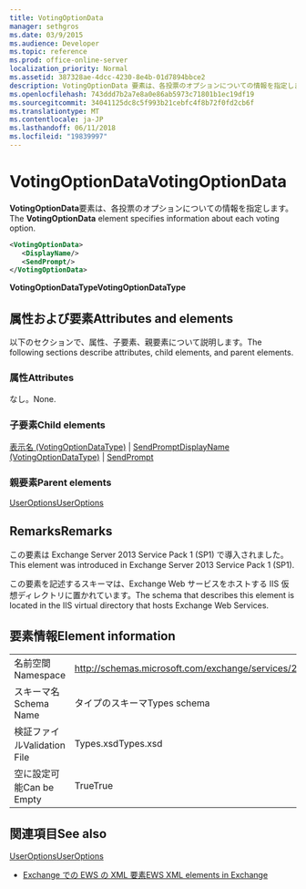 ```yaml
---
title: VotingOptionData
manager: sethgros
ms.date: 03/9/2015
ms.audience: Developer
ms.topic: reference
ms.prod: office-online-server
localization_priority: Normal
ms.assetid: 387328ae-4dcc-4230-8e4b-01d7894bbce2
description: VotingOptionData 要素は、各投票のオプションについての情報を指定します。
ms.openlocfilehash: 743ddd7b2a7e8a0e86ab5973c71801b1ec19df19
ms.sourcegitcommit: 34041125dc8c5f993b21cebfc4f8b72f0fd2cb6f
ms.translationtype: MT
ms.contentlocale: ja-JP
ms.lasthandoff: 06/11/2018
ms.locfileid: "19839997"
---
```

# <a name="votingoptiondata"></a><span data-ttu-id="f7676-103">VotingOptionData</span><span class="sxs-lookup"><span data-stu-id="f7676-103">VotingOptionData</span></span>

<span data-ttu-id="f7676-104">**VotingOptionData**要素は、各投票のオプションについての情報を指定します。</span><span class="sxs-lookup"><span data-stu-id="f7676-104">The **VotingOptionData** element specifies information about each voting option.</span></span> 
  
```XML
<VotingOptionData>
   <DisplayName/>
   <SendPrompt/>
</VotingOptionData>
```

 <span data-ttu-id="f7676-105">**VotingOptionDataType**</span><span class="sxs-lookup"><span data-stu-id="f7676-105">**VotingOptionDataType**</span></span>
## <a name="attributes-and-elements"></a><span data-ttu-id="f7676-106">属性および要素</span><span class="sxs-lookup"><span data-stu-id="f7676-106">Attributes and elements</span></span>

<span data-ttu-id="f7676-107">以下のセクションで、属性、子要素、親要素について説明します。</span><span class="sxs-lookup"><span data-stu-id="f7676-107">The following sections describe attributes, child elements, and parent elements.</span></span>
  
### <a name="attributes"></a><span data-ttu-id="f7676-108">属性</span><span class="sxs-lookup"><span data-stu-id="f7676-108">Attributes</span></span>

<span data-ttu-id="f7676-109">なし。</span><span class="sxs-lookup"><span data-stu-id="f7676-109">None.</span></span>
  
### <a name="child-elements"></a><span data-ttu-id="f7676-110">子要素</span><span class="sxs-lookup"><span data-stu-id="f7676-110">Child elements</span></span>

<span data-ttu-id="f7676-111">[表示名 (VotingOptionDataType)](displayname-votingoptiondatatype.md) | [SendPrompt](sendprompt.md)</span><span class="sxs-lookup"><span data-stu-id="f7676-111">[DisplayName (VotingOptionDataType)](displayname-votingoptiondatatype.md) | [SendPrompt](sendprompt.md)</span></span>
  
### <a name="parent-elements"></a><span data-ttu-id="f7676-112">親要素</span><span class="sxs-lookup"><span data-stu-id="f7676-112">Parent elements</span></span>

[<span data-ttu-id="f7676-113">UserOptions</span><span class="sxs-lookup"><span data-stu-id="f7676-113">UserOptions</span></span>](useroptions.md)
  
## <a name="remarks"></a><span data-ttu-id="f7676-114">Remarks</span><span class="sxs-lookup"><span data-stu-id="f7676-114">Remarks</span></span>

<span data-ttu-id="f7676-115">この要素は Exchange Server 2013 Service Pack 1 (SP1) で導入されました。</span><span class="sxs-lookup"><span data-stu-id="f7676-115">This element was introduced in Exchange Server 2013 Service Pack 1 (SP1).</span></span>
  
<span data-ttu-id="f7676-116">この要素を記述するスキーマは、Exchange Web サービスをホストする IIS 仮想ディレクトリに置かれています。</span><span class="sxs-lookup"><span data-stu-id="f7676-116">The schema that describes this element is located in the IIS virtual directory that hosts Exchange Web Services.</span></span>
  
## <a name="element-information"></a><span data-ttu-id="f7676-117">要素情報</span><span class="sxs-lookup"><span data-stu-id="f7676-117">Element information</span></span>

|||
|:-----|:-----|
|<span data-ttu-id="f7676-118">名前空間</span><span class="sxs-lookup"><span data-stu-id="f7676-118">Namespace</span></span>  <br/> |http://schemas.microsoft.com/exchange/services/2006/types  <br/> |
|<span data-ttu-id="f7676-119">スキーマ名</span><span class="sxs-lookup"><span data-stu-id="f7676-119">Schema Name</span></span>  <br/> |<span data-ttu-id="f7676-120">タイプのスキーマ</span><span class="sxs-lookup"><span data-stu-id="f7676-120">Types schema</span></span>  <br/> |
|<span data-ttu-id="f7676-121">検証ファイル</span><span class="sxs-lookup"><span data-stu-id="f7676-121">Validation File</span></span>  <br/> |<span data-ttu-id="f7676-122">Types.xsd</span><span class="sxs-lookup"><span data-stu-id="f7676-122">Types.xsd</span></span>  <br/> |
|<span data-ttu-id="f7676-123">空に設定可能</span><span class="sxs-lookup"><span data-stu-id="f7676-123">Can be Empty</span></span>  <br/> |<span data-ttu-id="f7676-124">True</span><span class="sxs-lookup"><span data-stu-id="f7676-124">True</span></span>  <br/> |
   
## <a name="see-also"></a><span data-ttu-id="f7676-125">関連項目</span><span class="sxs-lookup"><span data-stu-id="f7676-125">See also</span></span>



[<span data-ttu-id="f7676-126">UserOptions</span><span class="sxs-lookup"><span data-stu-id="f7676-126">UserOptions</span></span>](useroptions.md)


- [<span data-ttu-id="f7676-127">Exchange での EWS の XML 要素</span><span class="sxs-lookup"><span data-stu-id="f7676-127">EWS XML elements in Exchange</span></span>](ews-xml-elements-in-exchange.md)

